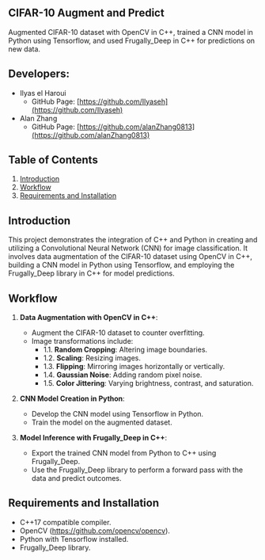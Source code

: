 ## CIFAR-10 Augment and Predict
Augmented CIFAR-10 dataset with OpenCV in C++, trained a CNN model in Python using Tensorflow, and used Frugally_Deep in C++ for predictions on new data.

## Developers:
- Ilyas el Haroui
  - GitHub Page: [https://github.com/Ilyaseh](https://github.com/Ilyaseh)
- Alan Zhang
  - GitHub Page: [https://github.com/alanZhang0813](https://github.com/alanZhang0813)


## Table of Contents
1. [Introduction](#introduction)
2. [Workflow](#workflow)
3. [Requirements and Installation](#requirements-and-installation)
   
## Introduction <a name="introduction"></a>
This project demonstrates the integration of C++ and Python in creating and utilizing a Convolutional Neural Network (CNN) for image classification. 
It involves data augmentation of the CIFAR-10 dataset using OpenCV in C++, building a CNN model in Python using Tensorflow, and employing the Frugally_Deep library in C++ for model predictions.

## Workflow <a name="workflow"></a>
1. **Data Augmentation with OpenCV in C++**: 
   - Augment the CIFAR-10 dataset to counter overfitting.
   - Image transformations include:
     - 1.1. **Random Cropping**: Altering image boundaries.
     - 1.2. **Scaling**: Resizing images.
     - 1.3. **Flipping**: Mirroring images horizontally or vertically.
     - 1.4. **Gaussian Noise**: Adding random pixel noise.
     - 1.5. **Color Jittering**: Varying brightness, contrast, and saturation.

2. **CNN Model Creation in Python**:
   - Develop the CNN model using Tensorflow in Python.
   - Train the model on the augmented dataset.

3. **Model Inference with Frugally_Deep in C++**:
   - Export the trained CNN model from Python to C++ using Frugally_Deep.
   - Use the Frugally_Deep library to perform a forward pass with the data and predict outcomes.

## Requirements and Installation <a name="requirements-and-installation"></a>
- C++17 compatible compiler.
- OpenCV (https://github.com/opencv/opencv).
- Python with Tensorflow installed.
- Frugally_Deep library.
